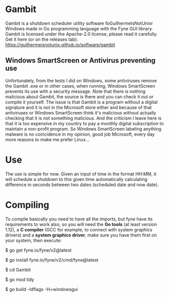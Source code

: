 # Gambit

Gambit is a shutdown scheduler utility software foGuilhermeIsNotUnixr Windows made in Go programming language with the Fyne GUI library. Gambit is licensed under the Apache-2.0 license, please read it carefully.
Get it here (or on the releases tab): https://guilhermeisnotunix.github.io/software/gambit

## Windows SmartScreen or Antivirus preventing use

Unfortunately, from the tests I did on Windows, some antiviruses remove the Gambit .exe or in other cases, when running, Windows SmartScreen prevents its use with a security message. Note that there is nothing malicious about Gambit, the source is there and you can check it out or compile it yourself. The issue is that Gambit is a program without a digital signature and it is not in the Microsoft store either and because of that antiviruses or Windows SmartScreen think it's malicious without actually checking that it is not something malicious. And the criticism I leave here is that it is too expensive in my country to pay a monthly digital subscription to maintain a non-profit program. So Windows SmartScreen labeling anything malware is no coincidence in my opinion, good job Microsoft, every day more reasons to make me prefer Linux...

# Use

The use is simple for now. Given an input of time in the format HH:MM, it will schedule a shutdown to this given time automatically calculating difference in seconds between two dates (scheduled date and now date).

# Compiling

To compile basically you need to have all the imports, but fyne have its requirements to work also, so you will need the **Go tools** (at least version 1.12), a **C compiler** (GCC for example, to connect with system graphics drivers) and a **system graphics driver**, make sure you have them first on your system, then execute:

$ go get fyne.io/fyne/v2@latest

$ go install fyne.io/fyne/v2/cmd/fyne@latest

$ cd Gambit

$ go mod tidy

$ go build -ldflags -H=windowsgui
